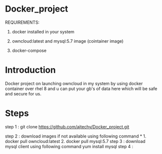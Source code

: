 # Docker_project
REQUIREMENTS:

1. docker installed in your system

2. owncloud:latest  and mysql:5.7 image (cointainer image)

3. docker-compose

# Introduction 
Docker project on launching owncloud in my system by using docker container over rhel 8 and u can put your gb's of data here which will be safe and secure for us.


# Steps

step 1 : git clone https://github.com/ajtechy/Docker_project.git

step 2 : download images if not available using following command
      * 1.  docker pull owncloud:latest
      2.  docker pull mysql:5.7
step 3 : download mysql client using following command
      yum install mysql
step 4 : 
